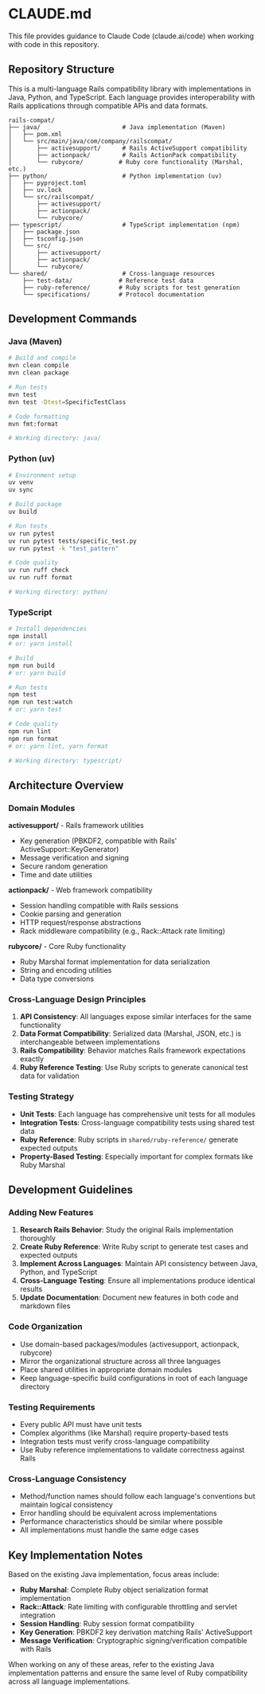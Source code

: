 # CLAUDE.md

This file provides guidance to Claude Code (claude.ai/code) when working with code in this repository.

## Repository Structure

This is a multi-language Rails compatibility library with implementations in Java, Python, and TypeScript. Each language provides interoperability with Rails applications through compatible APIs and data formats.

```
rails-compat/
├── java/                       # Java implementation (Maven)
│   ├── pom.xml
│   └── src/main/java/com/company/railscompat/
│       ├── activesupport/      # Rails ActiveSupport compatibility
│       ├── actionpack/         # Rails ActionPack compatibility  
│       └── rubycore/          # Ruby core functionality (Marshal, etc.)
├── python/                     # Python implementation (uv)
│   ├── pyproject.toml
│   ├── uv.lock
│   └── src/railscompat/
│       ├── activesupport/
│       ├── actionpack/
│       └── rubycore/
├── typescript/                 # TypeScript implementation (npm)
│   ├── package.json
│   ├── tsconfig.json
│   └── src/
│       ├── activesupport/
│       ├── actionpack/
│       └── rubycore/
└── shared/                     # Cross-language resources
    ├── test-data/             # Reference test data
    ├── ruby-reference/        # Ruby scripts for test generation
    └── specifications/        # Protocol documentation
```

## Development Commands

### Java (Maven)
```bash
# Build and compile
mvn clean compile
mvn clean package

# Run tests
mvn test
mvn test -Dtest=SpecificTestClass

# Code formatting
mvn fmt:format

# Working directory: java/
```

### Python (uv)
```bash
# Environment setup
uv venv
uv sync

# Build package
uv build

# Run tests
uv run pytest
uv run pytest tests/specific_test.py
uv run pytest -k "test_pattern"

# Code quality
uv run ruff check
uv run ruff format

# Working directory: python/
```

### TypeScript
```bash
# Install dependencies
npm install
# or: yarn install

# Build
npm run build
# or: yarn build

# Run tests
npm test
npm run test:watch
# or: yarn test

# Code quality
npm run lint
npm run format
# or: yarn lint, yarn format

# Working directory: typescript/
```

## Architecture Overview

### Domain Modules

**activesupport/** - Rails framework utilities
- Key generation (PBKDF2, compatible with Rails' ActiveSupport::KeyGenerator)
- Message verification and signing
- Secure random generation
- Time and date utilities

**actionpack/** - Web framework compatibility  
- Session handling compatible with Rails sessions
- Cookie parsing and generation
- HTTP request/response abstractions
- Rack middleware compatibility (e.g., Rack::Attack rate limiting)

**rubycore/** - Core Ruby functionality
- Ruby Marshal format implementation for data serialization
- String and encoding utilities
- Data type conversions

### Cross-Language Design Principles

1. **API Consistency**: All languages expose similar interfaces for the same functionality
2. **Data Format Compatibility**: Serialized data (Marshal, JSON, etc.) is interchangeable between implementations
3. **Rails Compatibility**: Behavior matches Rails framework expectations exactly
4. **Ruby Reference Testing**: Use Ruby scripts to generate canonical test data for validation

### Testing Strategy

- **Unit Tests**: Each language has comprehensive unit tests for all modules
- **Integration Tests**: Cross-language compatibility tests using shared test data
- **Ruby Reference**: Ruby scripts in `shared/ruby-reference/` generate expected outputs
- **Property-Based Testing**: Especially important for complex formats like Ruby Marshal

## Development Guidelines

### Adding New Features

1. **Research Rails Behavior**: Study the original Rails implementation thoroughly
2. **Create Ruby Reference**: Write Ruby script to generate test cases and expected outputs
3. **Implement Across Languages**: Maintain API consistency between Java, Python, and TypeScript
4. **Cross-Language Testing**: Ensure all implementations produce identical results
5. **Update Documentation**: Document new features in both code and markdown files

### Code Organization

- Use domain-based packages/modules (activesupport, actionpack, rubycore)
- Mirror the organizational structure across all three languages
- Place shared utilities in appropriate domain modules
- Keep language-specific build configurations in root of each language directory

### Testing Requirements

- Every public API must have unit tests
- Complex algorithms (like Marshal) require property-based tests
- Integration tests must verify cross-language compatibility
- Use Ruby reference implementations to validate correctness against Rails

### Cross-Language Consistency

- Method/function names should follow each language's conventions but maintain logical consistency
- Error handling should be equivalent across implementations
- Performance characteristics should be similar where possible
- All implementations must handle the same edge cases

## Key Implementation Notes

Based on the existing Java implementation, focus areas include:

- **Ruby Marshal**: Complete Ruby object serialization format implementation
- **Rack::Attack**: Rate limiting with configurable throttling and servlet integration  
- **Session Handling**: Ruby session format compatibility
- **Key Generation**: PBKDF2 key derivation matching Rails' ActiveSupport
- **Message Verification**: Cryptographic signing/verification compatible with Rails

When working on any of these areas, refer to the existing Java implementation patterns and ensure the same level of Ruby compatibility across all language implementations.